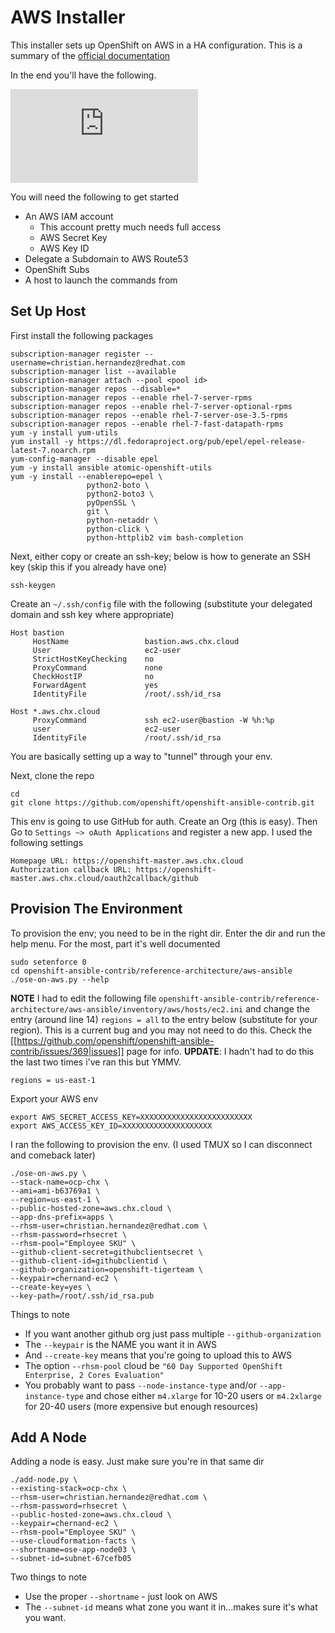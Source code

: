 # AWS Installer

This installer sets up OpenShift on AWS in a HA configuration. This is a summary of the [official documentation](https://access.redhat.com/documentation/en-us/reference_architectures/2017/html-single/deploying_and_managing_openshift_container_platform_3.6_on_amazon_web_services/)

In the end you'll have the following.

![aws refarch overview](https://dokuwiki-chx-ocp.1d35.starter-us-east-1.openshiftapps.com/lib/exe/fetch.php?w=1000&tok=e07aad&media=ose-on-aws-architecture.jpg)

You will need the following to get started
  * An AWS IAM account
    * This account pretty much needs full access
    * AWS Secret Key
    * AWS Key ID
  * Delegate a Subdomain to AWS Route53
  * OpenShift Subs
  * A host to launch the commands from

## Set Up Host

First install the following packages

```
subscription-manager register --username=christian.hernandez@redhat.com
subscription-manager list --available
subscription-manager attach --pool <pool id>
subscription-manager repos --disable=*
subscription-manager repos --enable rhel-7-server-rpms
subscription-manager repos --enable rhel-7-server-optional-rpms
subscription-manager repos --enable rhel-7-server-ose-3.5-rpms
subscription-manager repos --enable rhel-7-fast-datapath-rpms
yum -y install yum-utils
yum install -y https://dl.fedoraproject.org/pub/epel/epel-release-latest-7.noarch.rpm
yum-config-manager --disable epel
yum -y install ansible atomic-openshift-utils
yum -y install --enablerepo=epel \
                 python2-boto \
                 python2-boto3 \
                 pyOpenSSL \
                 git \
                 python-netaddr \
                 python-click \
                 python-httplib2 vim bash-completion
```

Next, either copy or create an ssh-key; below is how to generate an SSH key (skip this if you already have one)

```
ssh-keygen
```

Create an `~/.ssh/config` file with the following (substitute your delegated domain and ssh key where appropriate)

```
Host bastion
     HostName                 bastion.aws.chx.cloud
     User                     ec2-user
     StrictHostKeyChecking    no
     ProxyCommand             none
     CheckHostIP              no
     ForwardAgent             yes
     IdentityFile             /root/.ssh/id_rsa

Host *.aws.chx.cloud
     ProxyCommand             ssh ec2-user@bastion -W %h:%p
     user                     ec2-user
     IdentityFile             /root/.ssh/id_rsa
```

You are basically setting up a way to "tunnel" through your env.

Next, clone the repo

```
cd
git clone https://github.com/openshift/openshift-ansible-contrib.git
```

This env is going to use GitHub for auth. Create an Org (this is easy). Then Go to `Settings ~> oAuth Applications` and register a new app. I used the following settings

```
Homepage URL: https://openshift-master.aws.chx.cloud
Authorization callback URL: https://openshift-master.aws.chx.cloud/oauth2callback/github
```


## Provision The Environment

To provision the env; you need to be in the right dir. Enter the dir and run the help menu. For the most, part it's well documented

```
sudo setenforce 0
cd openshift-ansible-contrib/reference-architecture/aws-ansible
./ose-on-aws.py --help
```

**NOTE**
I had to edit the following file `openshift-ansible-contrib/reference-architecture/aws-ansible/inventory/aws/hosts/ec2.ini` and change the entry (around line 14) `regions = all` to the entry below (substitute for your region). This is a current bug and you may not need to do this. Check the [[https://github.com/openshift/openshift-ansible-contrib/issues/369|issues]] page for info. __UPDATE__: I hadn't had to do this the last two times i've ran this but YMMV.

```
regions = us-east-1
```

Export your AWS env
```
export AWS_SECRET_ACCESS_KEY=XXXXXXXXXXXXXXXXXXXXXXXXX
export AWS_ACCESS_KEY_ID=XXXXXXXXXXXXXXXXXXXX
```

I ran the following to provision the env. (I used TMUX so I can disconnect and comeback later)

```
./ose-on-aws.py \
--stack-name=ocp-chx \
--ami=ami-b63769a1 \
--region=us-east-1 \
--public-hosted-zone=aws.chx.cloud \
--app-dns-prefix=apps \
--rhsm-user=christian.hernandez@redhat.com \
--rhsm-password=rhsecret \
--rhsm-pool="Employee SKU" \ 
--github-client-secret=githubclientsecret \
--github-client-id=githubclientid \
--github-organization=openshift-tigerteam \
--keypair=chernand-ec2 \
--create-key=yes \
--key-path=/root/.ssh/id_rsa.pub
```

Things to note

  * If you want another github org just pass multiple `--github-organization`
  * The `--keypair` is the NAME you want it in AWS
  * And `--create-key` means that you're going to upload this to AWS
  * The option `--rhsm-pool` cloud be `"60 Day Supported OpenShift Enterprise, 2 Cores Evaluation"`
  * You probably want to pass `--node-instance-type` and/or `--app-instance-type` and chose either `m4.xlarge` for 10-20 users or `m4.2xlarge` for 20-40 users (more expensive but enough resources)

## Add A Node

Adding a node is easy. Just make sure you're in that same dir

```
./add-node.py \
--existing-stack=ocp-chx \
--rhsm-user=christian.hernandez@redhat.com \
--rhsm-password=rhsecret \
--public-hosted-zone=aws.chx.cloud \
--keypair=chernand-ec2 \
--rhsm-pool="Employee SKU" \
--use-cloudformation-facts \
--shortname=ose-app-node03 \
--subnet-id=subnet-67cefb05 
```

Two things to note
  * Use the proper `--shortname` - just look on AWS
  * The `--subnet-id` means what zone you want it in...makes sure it's what you want.

